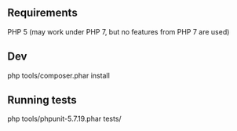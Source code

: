 ## Requirements

PHP 5 (may work under PHP 7, but no features from PHP 7 are used)

## Dev

php tools/composer.phar install

## Running tests

php tools/phpunit-5.7.19.phar tests/
